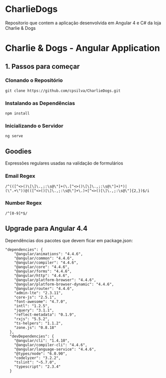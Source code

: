 # CharlieDogs
Repositorio que contem a aplicação desenvolvida em Angular 4 e C# da loja Charlie &amp; Dogs

# Charlie & Dogs - Angular Application

## 1. Passos para começar

### Clonando o Repositório

`git clone https://github.com/cpsilva/CharlieDogs.git`

### Instalando as Dependências

`npm install`

### Inicializando o Servidor

`ng serve`

## Goodies

Expressões regulares usadas na validação de formulários

### Email Regex

`/^(([^<>()\[\]\.,;:\s@\"]+(\.[^<>()\[\]\.,;:\s@\"]+)*)|(\".+\"))@(([^<>()[\]\.,;:\s@\"]+\.)+[^<>()[\]\.,;:\s@\"]{2,})$/i`

### Number Regex

`/^[0-9]*$/`

## Upgrade para Angular 4.4

Dependências dos pacotes que devem ficar em package.json:

```
"dependencies": {
    "@angular/animations": "4.4.6",
    "@angular/common": "4.4.6",
    "@angular/compiler": "4.4.6",
    "@angular/core": "4.4.6",
    "@angular/forms": "4.4.6",
    "@angular/http": "4.4.6",
    "@angular/platform-browser": "4.4.6",
    "@angular/platform-browser-dynamic": "4.4.6",
    "@angular/router": "4.4.6",
    "admin-lte": "2.3.11",
    "core-js": "2.5.1",
    "font-awesome": "4.7.0",
    "intl": "1.2.5",
    "jquery": "3.1.1",
    "reflect-metadata": "0.1.9",
    "rxjs": "5.5.2",
    "ts-helpers": "1.1.2",
    "zone.js": "0.8.18"
  },
  "devDependencies": {
    "@angular/cli": "1.4.10",
    "@angular/compiler-cli": "4.4.6",
    "@angular/language-service": "4.4.6",
    "@types/node": "6.0.90",
    "codelyzer": "3.2.2",
    "tslint": "~5.7.0",
    "typescript": "2.3.4"
  }
```


